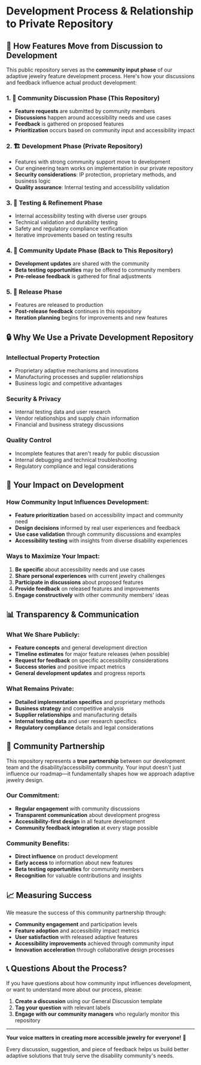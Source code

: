 # Development Process & Relationship to Private Repository

## 🔄 How Features Move from Discussion to Development

This public repository serves as the **community input phase** of our adaptive jewelry feature development process. Here's how your discussions and feedback influence actual product development:

### 1. 💬 Community Discussion Phase (This Repository)
- **Feature requests** are submitted by community members
- **Discussions** happen around accessibility needs and use cases
- **Feedback** is gathered on proposed features
- **Prioritization** occurs based on community input and accessibility impact

### 2. 🏗️ Development Phase (Private Repository)
- Features with strong community support move to development
- Our engineering team works on implementation in our private repository
- **Security considerations**: IP protection, proprietary methods, and business logic
- **Quality assurance**: Internal testing and accessibility validation

### 3. 🧪 Testing & Refinement Phase
- Internal accessibility testing with diverse user groups
- Technical validation and durability testing
- Safety and regulatory compliance verification
- Iterative improvements based on testing results

### 4. 📢 Community Update Phase (Back to This Repository)
- **Development updates** are shared with the community
- **Beta testing opportunities** may be offered to community members
- **Pre-release feedback** is gathered for final adjustments

### 5. 🚀 Release Phase
- Features are released to production
- **Post-release feedback** continues in this repository
- **Iteration planning** begins for improvements and new features

## 🔒 Why We Use a Private Development Repository

### Intellectual Property Protection
- Proprietary adaptive mechanisms and innovations
- Manufacturing processes and supplier relationships
- Business logic and competitive advantages

### Security & Privacy
- Internal testing data and user research
- Vendor relationships and supply chain information
- Financial and business strategy discussions

### Quality Control
- Incomplete features that aren't ready for public discussion
- Internal debugging and technical troubleshooting
- Regulatory compliance and legal considerations

## 🌟 Your Impact on Development

### How Community Input Influences Development:
- **Feature prioritization** based on accessibility impact and community need
- **Design decisions** informed by real user experiences and feedback
- **Use case validation** through community discussions and examples
- **Accessibility testing** with insights from diverse disability experiences

### Ways to Maximize Your Impact:
1. **Be specific** about accessibility needs and use cases
2. **Share personal experiences** with current jewelry challenges
3. **Participate in discussions** about proposed features
4. **Provide feedback** on released features and improvements
5. **Engage constructively** with other community members' ideas

## 📊 Transparency & Communication

### What We Share Publicly:
- **Feature concepts** and general development direction
- **Timeline estimates** for major feature releases (when possible)
- **Request for feedback** on specific accessibility considerations
- **Success stories** and positive impact metrics
- **General development updates** and progress reports

### What Remains Private:
- **Detailed implementation specifics** and proprietary methods
- **Business strategy** and competitive analysis
- **Supplier relationships** and manufacturing details
- **Internal testing data** and user research specifics
- **Regulatory compliance** details and legal considerations

## 🤝 Community Partnership

This repository represents a **true partnership** between our development team and the disability/accessibility community. Your input doesn't just influence our roadmap—it fundamentally shapes how we approach adaptive jewelry design.

### Our Commitment:
- **Regular engagement** with community discussions
- **Transparent communication** about development progress
- **Accessibility-first design** in all feature development
- **Community feedback integration** at every stage possible

### Community Benefits:
- **Direct influence** on product development
- **Early access** to information about new features
- **Beta testing opportunities** for community members
- **Recognition** for valuable contributions and insights

## 📈 Measuring Success

We measure the success of this community partnership through:

- **Community engagement** and participation levels
- **Feature adoption** and accessibility impact metrics
- **User satisfaction** with released adaptive features
- **Accessibility improvements** achieved through community input
- **Innovation acceleration** through collaborative design processes

## 📞 Questions About the Process?

If you have questions about how community input influences development, or want to understand more about our process, please:

1. **Create a discussion** using our General Discussion template
2. **Tag your question** with relevant labels
3. **Engage with our community managers** who regularly monitor this repository

---

**Your voice matters in creating more accessible jewelry for everyone!** 💜

Every discussion, suggestion, and piece of feedback helps us build better adaptive solutions that truly serve the disability community's needs.